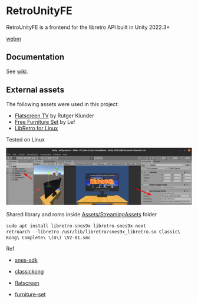 # RetroUnityFE

RetroUnityFE is a frontend for the libretro API built in Unity 2022.3+

[webm](https://gfycat.com/PresentUnconsciousAmberpenshell)

## Documentation
See [wiki](https://github.com/Scorr/RetroUnity/wiki).

## External assets
The following assets were used in this project:
* [Flatscreen TV](https://www.assetstore.unity3d.com/en/#!/content/9721) by Rutger Klunder
* [Free Furniture Set](https://www.assetstore.unity3d.com/en/#!/content/26678) by Lef
* [LibRetro for Linux](http://dimitry-i.blogspot.com/2013/01/mononet-how-to-dynamically-load-native.html)


Tested on Linux

![](libretro.png)

Shared library and roms inside [Assets/StreamingAssets](Assets/StreamingAssets) folder

```
sudo apt install libretro-snes9x libretro-snes9x-next
retroarch --libretro /usr/lib/libretro/snes9x_libretro.so Classic\ Kong\ Complete\ \(U\) \V2-01.smc 
```


Ref

* [snes-sdk](https://github.com/optixx/snes-sdk)

* [classickong](https://github.com/nathancassano/classickong)

* [flatscreen](https://assetstore.unity.com/packages/3d/props/electronics/flatscreen-tv-9721)

* [furniture-set](https://assetstore.unity.com/packages/3d/props/furniture/free-furniture-set-26678)
